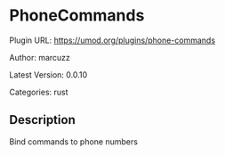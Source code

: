 # PhoneCommands

Plugin URL: https://umod.org/plugins/phone-commands

Author: marcuzz

Latest Version: 0.0.10

Categories: rust

## Description

Bind commands to phone numbers
